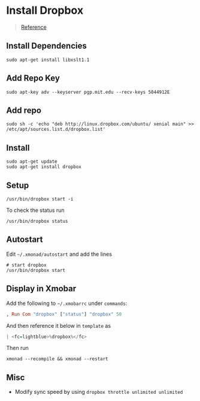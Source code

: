 # Install Dropbox

> [Reference](www.ubuntuupdates.org/ppa/dropbox)

## Install Dependencies
```shell
sudo apt-get install libxslt1.1
```

## Add Repo Key
```shell
sudo apt-key adv --keyserver pgp.mit.edu --recv-keys 5044912E
```

## Add repo
```shell
sudo sh -c 'echo "deb http://linux.dropbox.com/ubuntu/ xenial main" >> /etc/apt/sources.list.d/dropbox.list' 
```

## Install
```shell
sudo apt-get update
sudo apt-get install dropbox
```

## Setup
```shell
/usr/bin/dropbox start -i
```
To check the status run
```shell
/usr/bin/dropbox status
```

## Autostart
Edit `~/.xmonad/autostart` and add the lines
```shell
# start dropbox
/usr/bin/dropbox start
```

## Display in Xmobar
Add the following to `~/.xmobarrc` under `commands`:
```haskell 
, Run Com "dropbox" ["status"] "dropbox" 50
```
And then reference it below in `template` as
```haskell
| <fc=lightblue>%dropbox%</fc>
```
Then run
```shell
xmonad --recompile && xmonad --restart
```

## Misc
* Modify sync speed by using `dropbox throttle unlimited unlimited`

